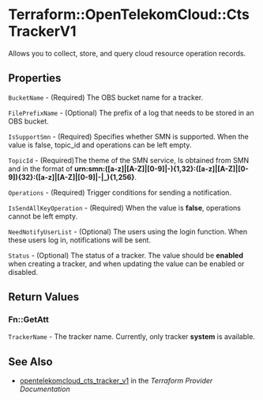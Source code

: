 # Terraform::OpenTelekomCloud::CtsTrackerV1

Allows you to collect, store, and query cloud resource operation records.

## Properties

`BucketName` - (Required) The OBS bucket name for a tracker.

`FilePrefixName` - (Optional) The prefix of a log that needs to be stored in an OBS bucket.

`IsSupportSmn` - (Required) Specifies whether SMN is supported. When the value is false, topic_id and operations can be left empty.

`TopicId` - (Required)The theme of the SMN service, Is obtained from SMN and in the format of **urn:smn:([a-z]|[A-Z]|[0-9]|\-){1,32}:([a-z]|[A-Z]|[0-9]){32}:([a-z]|[A-Z]|[0-9]|\-|\_){1,256}**.

`Operations` - (Required) Trigger conditions for sending a notification.

`IsSendAllKeyOperation` - (Required) When the value is **false**, operations cannot be left empty.

`NeedNotifyUserList` - (Optional) The users using the login function. When these users log in, notifications will be sent.

`Status` - (Optional) The status of a tracker. The value should be **enabled** when creating a tracker, and when updating the value can be enabled or disabled.


## Return Values

### Fn::GetAtt

`TrackerName` - The tracker name. Currently, only tracker **system** is available.

## See Also

* [opentelekomcloud_cts_tracker_v1](https://www.terraform.io/docs/providers/opentelekomcloud/r/cts_tracker_v1.html) in the _Terraform Provider Documentation_
